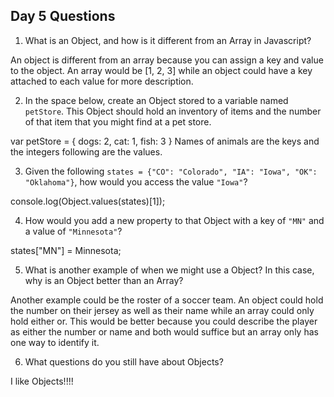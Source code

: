 ## Day 5 Questions

1. What is an Object, and how is it different from an Array in Javascript?

An object is different from an array because you can assign a key and value to the object. An array would be [1, 2, 3] while an object could have a key attached to each value for more description.

2. In the space below, create an Object stored to a variable named `petStore`.  This Object should hold an inventory of items and the number of that item that you might find at a pet store.

var petStore = {
  dogs: 2,
  cat: 1,
  fish: 3
}
Names of animals are the keys and the integers following are the values.

3. Given the following `states = {"CO": "Colorado", "IA": "Iowa", "OK": "Oklahoma"}`, how would you access the value `"Iowa"`?

console.log(Object.values(states)[1]);

4. How would you add a new property to that Object with a key of `"MN"` and a value of `"Minnesota"`?

states["MN"] = Minnesota;

5. What is another example of when we might use a Object?  In this case, why is an Object better than an Array?

Another example could be the roster of a soccer team. An object could hold the number on their jersey as well as their name while an array could only hold either or. This would be better because you could describe the player as either the number or name and both would suffice but an array only has one way to identify it.

6. What questions do you still have about Objects?

I like Objects!!!!
